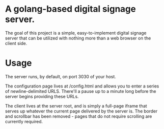 A golang-based digital signage server.
===

The goal of this project is a simple, easy-to-implement digital signage server that can be utilized with nothing more than a web browser on the client side.

Usage
===
The server runs, by default, on port 3030 of your host.

The configuration page lives at <server root>/config.html and allows you to enter a series of newline-delimited URLS. There'll a pause up to a minute long before the server begins providing these URLs.

The client lives at the server root, and is simply a full-page iframe that serves up whatever the current page delivered by the server is. The border and scrollbar has been removed - pages that do not require scrolling are currently required.

